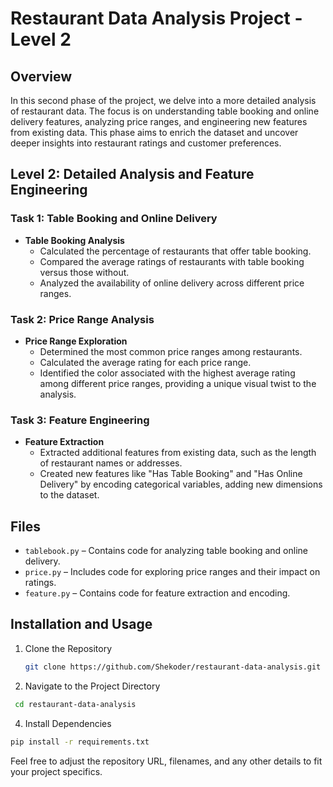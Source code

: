 # Restaurant Data Analysis Project - Level 2

## Overview

In this second phase of the project, we delve into a more detailed analysis of restaurant data. The focus is on understanding table booking and online delivery features, analyzing price ranges, and engineering new features from existing data. This phase aims to enrich the dataset and uncover deeper insights into restaurant ratings and customer preferences.

## Level 2: Detailed Analysis and Feature Engineering

### Task 1: Table Booking and Online Delivery

- **Table Booking Analysis**
  - Calculated the percentage of restaurants that offer table booking.
  - Compared the average ratings of restaurants with table booking versus those without.
  - Analyzed the availability of online delivery across different price ranges.

### Task 2: Price Range Analysis

- **Price Range Exploration**
  - Determined the most common price ranges among restaurants.
  - Calculated the average rating for each price range.
  - Identified the color associated with the highest average rating among different price ranges, providing a unique visual twist to the analysis.

### Task 3: Feature Engineering

- **Feature Extraction**
  - Extracted additional features from existing data, such as the length of restaurant names or addresses.
  - Created new features like "Has Table Booking" and "Has Online Delivery" by encoding categorical variables, adding new dimensions to the dataset.

## Files

- `tablebook.py` – Contains code for analyzing table booking and online delivery.
- `price.py` – Includes code for exploring price ranges and their impact on ratings.
- `feature.py` – Contains code for feature extraction and encoding.

## Installation and Usage

1. Clone the Repository

   ```bash
   git clone https://github.com/Shekoder/restaurant-data-analysis.git
2. Navigate to the Project Directory
  ```bash
   cd restaurant-data-analysis
 ```
4. Install Dependencies
```bash
pip install -r requirements.txt
```


Feel free to adjust the repository URL, filenames, and any other details to fit your project specifics.
